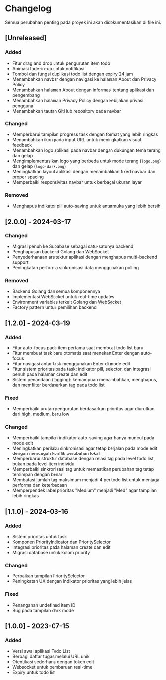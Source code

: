 # Changelog

Semua perubahan penting pada proyek ini akan didokumentasikan di file ini.

## [Unreleased]

### Added

- Fitur drag and drop untuk pengurutan item todo
- Animasi fade-in-up untuk notifikasi
- Tombol dan fungsi duplikasi todo list dengan expiry 24 jam
- Menambahkan navbar dengan navigasi ke halaman About dan Privacy Policy
- Menambahkan halaman About dengan informasi tentang aplikasi dan pengembang
- Menambahkan halaman Privacy Policy dengan kebijakan privasi pengguna
- Menambahkan tautan GitHub repository pada navbar

### Changed

- Memperbarui tampilan progress task dengan format yang lebih ringkas
- Menambahkan ikon pada input URL untuk meningkatkan visual feedback
- Menambahkan logo aplikasi pada navbar dengan dukungan tema terang dan gelap
- Mengimplementasikan logo yang berbeda untuk mode terang (`logo.png`) dan gelap (`logo-dark.png`)
- Meningkatkan layout aplikasi dengan menambahkan fixed navbar dan proper spacing
- Memperbaiki responsivitas navbar untuk berbagai ukuran layar

### Removed

- Menghapus indikator pill auto-saving untuk antarmuka yang lebih bersih

## [2.0.0] - 2024-03-17

### Changed

- Migrasi penuh ke Supabase sebagai satu-satunya backend
- Penghapusan backend Golang dan WebSocket
- Penyederhanaan arsitektur aplikasi dengan menghapus multi-backend support
- Peningkatan performa sinkronisasi data menggunakan polling

### Removed

- Backend Golang dan semua komponennya
- Implementasi WebSocket untuk real-time updates
- Environment variables terkait Golang dan WebSocket
- Factory pattern untuk pemilihan backend

## [1.2.0] - 2024-03-19

### Added

- Fitur auto-focus pada item pertama saat membuat todo list baru
- Fitur membuat task baru otomatis saat menekan Enter dengan auto-focus
- Fitur navigasi antar task menggunakan Enter di mode edit
- Fitur sistem prioritas pada task: indikator pill, selector, dan integrasi penuh pada halaman create dan edit
- Sistem penandaan (tagging): kemampuan menambahkan, menghapus, dan memfilter berdasarkan tag pada todo list

### Fixed

- Memperbaiki urutan pengurutan berdasarkan prioritas agar diurutkan dari high, medium, baru low

### Changed

- Memperbaiki tampilan indikator auto-saving agar hanya muncul pada mode edit
- Meningkatkan perilaku sinkronisasi agar tetap berjalan pada mode edit dengan mencegah konflik perubahan lokal
- Memperbarui struktur database dengan relasi tag pada level todo list, bukan pada level item individu
- Memperbaiki sinkronisasi tag untuk memastikan perubahan tag tetap tersimpan dengan benar
- Membatasi jumlah tag maksimum menjadi 4 per todo list untuk menjaga performa dan keterbacaan
- Memperpendek label prioritas "Medium" menjadi "Med" agar tampilan lebih ringkas

## [1.1.0] - 2024-03-16

### Added

- Sistem prioritas untuk task
- Komponen PriorityIndicator dan PrioritySelector
- Integrasi prioritas pada halaman create dan edit
- Migrasi database untuk kolom priority

### Changed

- Perbaikan tampilan PrioritySelector
- Peningkatan UX dengan indikator prioritas yang lebih jelas

### Fixed

- Penanganan undefined item ID
- Bug pada tampilan dark mode

## [1.0.0] - 2023-07-15

### Added

- Versi awal aplikasi Todo List
- Berbagi daftar tugas melalui URL unik
- Otentikasi sederhana dengan token edit
- Websocket untuk pembaruan real-time
- Expiry untuk todo list
